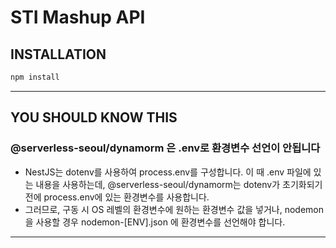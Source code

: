 # STI Mashup API

## INSTALLATION

```bash
npm install
```

---

## YOU SHOULD KNOW THIS

### @serverless-seoul/dynamorm 은 .env로 환경변수 선언이 안됩니다

* NestJS는 dotenv를 사용하여 process.env를 구성합니다. 이 때 .env 파일에 있는 내용을 사용하는데, @serverless-seoul/dynamorm는 dotenv가 초기화되기 전에 process.env에 있는 환경변수를 사용합니다.
* 그러므로, 구동 시 OS 레벨의 환경변수에 원하는 환경변수 값을 넣거나, nodemon을 사용할 경우 nodemon-[ENV].json 에 환경변수를 선언해야 합니다.

---
